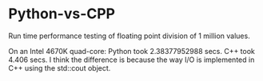 # Python-vs-CPP

Run time performance testing of floating point division of 1 million values.

On an Intel 4670K quad-core:
Python took 2.38377952988 secs.
C++ took 4.406 secs.
I think the difference is because the way I/O is implemented in C++ using the std::cout object.
